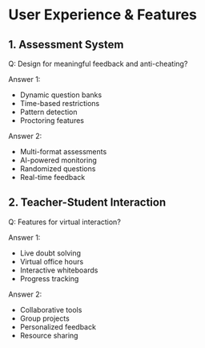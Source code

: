 # User Experience & Features

## 1. Assessment System

Q: Design for meaningful feedback and anti-cheating?

Answer 1:
- Dynamic question banks
- Time-based restrictions
- Pattern detection
- Proctoring features

Answer 2:
- Multi-format assessments
- AI-powered monitoring
- Randomized questions
- Real-time feedback

## 2. Teacher-Student Interaction

Q: Features for virtual interaction?

Answer 1:
- Live doubt solving
- Virtual office hours
- Interactive whiteboards
- Progress tracking

Answer 2:
- Collaborative tools
- Group projects
- Personalized feedback
- Resource sharing